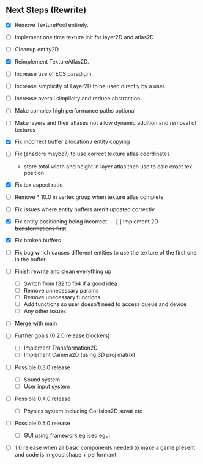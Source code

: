 ## Next Steps (Rewrite)
- [x] Remove TexturePool entirely.
- [ ] Implement one time texture init for layer2D and atlas2D
- [ ] Cleanup entity2D
- [x] Reimplement TextureAtlas2D.
- [ ] Increase use of ECS paradigm.
- [ ] Increase simplicity of Layer2D to be used directly by a user.
- [ ] Increase overall simplicity and reduce abstraction.
- [ ] Make complex high performance paths optional
- [ ] Make layers and their atlases not allow dynamic addition and removal of textures
- [x] Fix incorrect buffer allocation / entity copying
- [ ] Fix (shaders maybe?) to use correct texture atlas coordinates
  - store total width and height in layer atlas then use to calc exact tex position
- [x] Fix tex aspect ratio
- [ ] Remove * 10.0 in vertex group when texture atlas complete
- [ ] Fix issues where entity buffers aren't updated correctly
- [x] Fix entity positioning being incorrect
~~¬- [ ] Implement 2D transformations first~~
- [x] Fix broken buffers
- [ ] Fix bug which causes different entities to use the texture of the first one in the buffer
- [ ] Finish rewrite and clean everything up
  - [ ] Switch from f32 to f64 if a good idea
  - [ ] Remove unnecessary params
  - [ ] Remove unecessary functions
  - [ ] Add functions so user doesn't need to access queue and device
  - [ ] Any other issues
- [ ] Merge with main

- [ ] Further goals (0.2.0 release blockers)
  - [ ] Implement Transformation2D
  - [ ] Implement Camera2D (using 3D proj matrix)

- [ ] Possible 0,3.0 release
  - [ ] Sound system
  - [ ] User input system

- [ ] Possible 0.4.0 release
  - [ ] Physics system including Collision2D suvat etc

- [ ] Possible 0.5.0 release
  - [ ] GUI using framework eg iced egui

- [ ] 1.0 release when all basic components needed to make a game present and code is in good shape + performant
